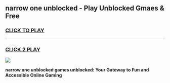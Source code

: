 
## narrow one unblocked - Play Unblocked Gmaes & Free
<h3>
<a href="https://news.freeplayer.one?title=narrow_one_unblocked&ref=16F">CLICK TO PLAY</a></h3>
<hr>

<h3>
<a href="https://news.freeplayer.one?title=narrow_one_unblocked&ref=16F">CLICK 2 PLAY</a>
  
</h3>

<a href="https://news.freeplayer.one?title=narrow_one_unblocked&ref=16F/"><img src="https://clearcache.store/games.png"></a>


**narrow one unblocked games unblocked: Your Gateway to Fun and Accessible Online Gaming**
